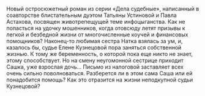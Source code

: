 <!--2024-03-23 15:17:07-->
Новый остросюжетный роман из серии «Дела судебные», написанный в соавторстве блистательным дуэтом Татьяны Устиновой и Павла Астахова, посвящен животрепещущей теме инфоцыганства. Как не попасться на удочку мошенников, когда отовсюду летят призывы к легкой и безбедной жизни от многочисленные коучей и финансовых помощников?
Наконец-то любимая сестра Натка взялась за ум, и, казалось бы, судье Елене Кузнецовой пора заняться собственной жизнью. К тому же беременность, о которой пока еще никто не знает, этому способствует. Но на смену неугомонной сестрице приходит Сашка, уже взрослая дочь… Письмо из налоговой заставляет всех очень сильно поволноваться. Разберется ли в этом сама Саша или ей понадобится помощь? Как это отразится на жизни неподкупной судьи Кузнецовой?